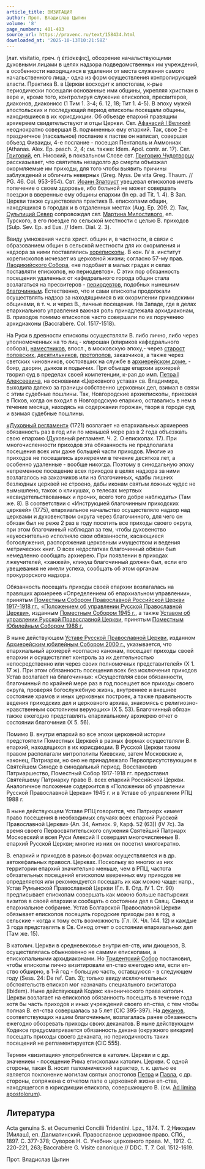 ```yaml
---
article_title: ВИЗИТАЦИЯ
author: Прот. Владислав Цыпин
volume: '8'
page_numbers: 401-403
source_url: https://pravenc.ru/text/158434.html
downloaded_at: '2025-10-13T10:21:58Z'
---
```


[лат. visitatio, греч. ἡ ἐπίσκεψις], обозрение начальствующими духовными лицами в целях надзора подведомственных им учреждений, в особенности находящихся в удалении от места служения самого начальственного лица,- одна из форм осуществления контролирующей власти. Практика В. в Церкви восходит к апостолам, к-рые периодически посещали основанные ими общины, укрепляя христиан в вере и, кроме того, контролируя служение епископов, пресвитеров, диаконов, диаконисс (1 Тим 1. 3-4; 6. 12, 18; Тит 1. 4-5). В эпоху мужей апостольских и последующий период епископы посещали общины, находившиеся в их юрисдикции. Об объезде епархий правящим архиереем свидетельствуют и отцы Церкви. Свт. [Афанасий I Великий](<https://pravenc.ru/text/Афанасий I Великий.html>) неоднократно совершал В. подчиненных ему епархий. Так, свое 2-е праздничное (пасхальное) послание к пастве он написал, совершая объезд Фиваиды, 4-е послание - посещая Пентаполь и Аммониак (Athanas. Alex. Ep. pasch. 2, 4; см. также: Idem. Apol. contr. ar. 17). Свт. [Григорий](https://pravenc.ru/text/Григорий.html), еп. Нисский, в похвальном Слове свт. [Григорию Чудотворцу](<https://pravenc.ru/text/Григорию Чудотворцу.html>) рассказывает, что святитель незадолго до смерти объезжал окормляемые им приходы, для того чтобы выявить причины заблуждений и обличить неверных (Greg. Nyss. De vita Greg. Thaum. // PG. 46. Col. 953-954). Свт. [Иоанн Златоуст](<https://pravenc.ru/text/Иоанн Златоуст.html>) увещевал епископов иметь попечение о своем здоровье, ибо больной не может совершать поездки в вверенные ему общины епархии (In ep. ad Tit. 1. 4). В Зап. Церкви также существовала практика В. епископами общин, находящихся в городах и в отдаленных местах (Aug. Ep. 209. 2). Так, [Сульпиций Север](<https://pravenc.ru/text/Сульпиций Север.html>) сопровождал свт. [Мартина Милостивого](<https://pravenc.ru/text/Мартина Милостивого.html>), еп. Турского, в его поездке по сельской местности с целью В. приходов (Sulp. Sev. Ep. ad Eus. // Idem. Dial. 2. 3).

Ввиду умножения числа христ. общин и, в частности, в связи с образованием общин в сельской местности для их окормления и надзора за ними поставлялись [хорепископы](https://pravenc.ru/text/хорепископы.html). В кон. IV в. институт хорепископов исчезает из церковной жизни; согласно 57-му прав. [Лаодикийского Собора](<https://pravenc.ru/text/Лаодикийского Собора.html>), «не подобает в малых градах и селах поставляти епископов, но периодевтов». С этих пор обязанность посещения удаленных от кафедрального города общин стала возлагаться на пресвитеров - [периодевтов](https://pravenc.ru/text/периодевтов.html), подобных нынешним [благочинным](https://pravenc.ru/text/благочинным.html). Естественно, что и сами епископы продолжали осуществлять надзор за находящимися в их окормлении приходскими общинами, в т. ч. и через В., личные посещения. На Западе, где в делах епархиального управления важная роль принадлежала архидиаконам, В. приходов помимо епископов часто совершали по их поручению архидиаконы (Baccrabère. Col. 1517-1518).

На Руси в древности епископы осуществляли В. либо лично, либо через уполномоченных на то лиц - клирошан (клириков кафедрального собора), [наместников](https://pravenc.ru/text/наместников.html), впосл., в московскую эпоху,- через [старост поповских](<https://pravenc.ru/text/старост поповских.html>), [десятильников](https://pravenc.ru/text/десятильников.html), [протопопов](https://pravenc.ru/text/протопопов.html), заказчиков, а также через светских чиновников, состоявших на службе в [архиерейском доме](<https://pravenc.ru/text/архиерейском доме.html>), - бояр, дворян, дьяков и подьячих. При объезде епархии архиерей творил суд в пределах своей компетенции, к-рая до имп. [Петра I Алексеевича](<https://pravenc.ru/text/Петр I Алексеевич.html>), на основании «Церковного устава» св. Владимира, выходила далеко за границы собственно церковных дел, взимал в связи с этим судебные пошлины. Так, Новгородские архиепископы, приезжая в Псков, когда он входил в Новгородскую епархию, оставались в нем в течение месяца, находясь на содержании горожан, творя в городе суд и взимая судебные пошлины.

[«Духовный регламент»](<https://pravenc.ru/text/ Духовный регламент .html>) (1721) возлагает на епархиальных архиереев обязанность раз в год или по меньшей мере раз в 2 года объезжать свою епархию (Духовный регламент. Ч. 2. О епископах. 17). При многочисленности приходов эта обязанность не предполагала посещения всех или даже большей части приходов. Многие из приходов не посещались архиереями в течение десятков лет, а особенно удаленные - вообще никогда. Поэтому в синодальную эпоху непременное посещение всех приходов в целях надзора за ними возлагалось на заказчиков или на благочинных, «дабы лишних безлюдных церквей не строено, дабы иконам святым ложных чудес не вымышлено, також о кликушах, о телесах мертвых несвидетельствованных и прочих, всего того добре наблюдать» (Там же. 8). В соответствии с «Инструкцией благочинным приходских церквей» (1775), епархиальное начальство осуществляло надзор над церквами и духовенством округа через благочинного, для чего он обязан был не реже 2 раз в году посетить все приходы своего округа, при этом благочинный наблюдал за тем, чтобы духовенство неукоснительно исполняло свои обязанности, касающиеся богослужения, распоряжения церковным имуществом и ведения метрических книг. О всех недостатках благочинный обязан был немедленно сообщать архиерею. При появлении в приходах лжеучителей, «ханжей», кликуш благочинный должен был, если его увещевания не имели успеха, сообщать об этом органам прокурорского надзора.

Обязанность посещать приходы своей епархии возлагалась на правящих архиереев «Определением об епархиальном управлении», принятым [Поместным Собором Православной Российской Церкви 1917-1918 гг.](<https://pravenc.ru/text/Поместным Собором Православной Российской Церкви 1917-1918 гг .html>), [«Положением об управлении Русской Православной Церкви»](<https://pravenc.ru/text/ Положением об управлении Русской Православной Церкви .html>), изданным [Поместным Собором 1945 г.](<https://pravenc.ru/text/Поместным Собором 1945 г .html>), а также [Уставом об управлении Русской Православной Церкви](<https://pravenc.ru/text/Уставом об управлении Русской Православной Церкви.html>), принятым [Поместным Юбилейным Собором 1988 г.](<https://pravenc.ru/text/Поместным Юбилейным Собором 1988 г .html>)

В ныне действующем [Уставе Русской Православной Церкви](<https://pravenc.ru/text/Уставе Русской Православной Церкви.html>), изданном [Архиерейским юбилейным Собором 2000 г.](<https://pravenc.ru/text/Архиерейским юбилейным Собором 2000 г .html>), указывается, что епархиальный архиерей «согласно канонам, посещает приходы своей епархии и осуществляет контроль за их деятельностью непосредственно или через своих полномочных представителей» (Х 1. 17 ж). При этом обязанность посещения всех без исключения приходов Устав возлагает на благочинных: «Осуществляя свои обязанности, благочинный по крайней мере раз в год посещает все приходы своего округа, проверяя богослужебную жизнь, внутреннее и внешнее состояние храмов и иных церковных построек, а также правильность ведения приходских дел и церковного архива, знакомясь с религиозно-нравственным состоянием верующих» (Х 5. 53). Благочинный обязан также ежегодно представлять епархиальному архиерею отчет о состоянии благочиния (Х 5. 56).

Помимо В. внутри епархий во все эпохи церковной истории предстоятели Поместных Церквей в разных формах осуществляли В. епархий, находящихся в их юрисдикции. В Русской Церкви таким правом располагали митрополиты Киевские, затем Московские и, наконец, Патриархи, но оно не принадлежало Первоприсутствующим в Святейшем Синоде в синодальный период. Восстановив Патриаршество, Поместный Собор 1917-1918 гг. предоставил Святейшему Патриарху право В. всех епархий Российской Церкви. Аналогичное положение содержится в «Положении об управлении Русской Православной Церкви» 1945 г. и в Уставе об управлении РПЦ 1988 г.

В ныне действующем Уставе РПЦ говорится, что Патриарх «имеет право посещения в необходимых случаях всех епархий Русской Православной Церкви» (Ап. 34, Антиох. 9, Карф. 52 (63)) (IV 7c). За время своего Первосвятительского служения Святейший Патриарх Московский и всея Руси Алексий II совершил многочисленные В. епархий Русской Церкви; многие из них он посетил многократно.

В. епархий и приходов в разных формах осуществляется и в др. автокефальных правосл. Церквах. Поскольку во многих из них территории епархий значительно меньше, чем в РПЦ, частота обязательных посещений епископом вверенных ему приходов не определяется или рекомендуется посещать их как можно чаще: напр., Устав Румынской Православной Церкви (Гл. II. Отд. IV 1. Ст. 90) предписывает епископам совершать как можно больше пастырских визитов в своей епархии и сообщать о состоянии дел в Свящ. Синод и епархиальное собрание. Устав Болгарской Православной Церкви обязывает епископов посещать городские приходы раз в год, а сельские - когда к тому есть возможность (Гл. IX. Чл. 144. 12) и каждые 3 года представлять в Св. Синод отчет о состоянии епархиальных дел (Там же. 15).

В католич. Церкви в средневековье внутри еп-ств, или диоцезов, В. осуществлялась обыкновенно не самими епископами, а епископальными архидиаконами. Но [Тридентский Собор](<https://pravenc.ru/text/Тридентский Собор.html>) постановил, чтобы епископы лично визитировали еп-ство ежегодно или, если еп-ство обширно, в 1-й год - большую часть, оставшуюся - в следующем году (Sess. 24: De ref. Can. 3); только ввиду исключительных обстоятельств епископ мог назначать специального визитатора (Ibidem). Ныне действующий Кодекс канонического права католич. Церкви возлагает на епископов обязанность посещать в течение года хотя бы часть приходов и иных учреждений своего еп-ства, с тем чтобы полная В. еп-ства совершалась за 5 лет (CIC 395-397). На [деканов](https://pravenc.ru/text/деканов.html), соответствующих нашим благочинным, возлагалась ранее обязанность ежегодно обозревать приходы своих деканатов. В ныне действующем Кодексе предусматривается обязанность декана (окружного викария) посещать приходы своего деканата, но периодичность таких посещений не регламентируется (CIC 555).

Термин «визитация» употребляется в католич. Церкви и с др. значением - посещение Рима епископами католич. Церкви. С одной стороны, такая В. носит паломнический характер, т. к. целью ее является поклонение могилам святых апостолов [Петра](https://pravenc.ru/text/Петр.html) и [Павла](https://pravenc.ru/text/Павла.html), с др. стороны, сопряжена с отчетом папе о церковной жизни еп-ства, находящегося в юрисдикции епископа, совершающего В. (см. [Ad limina apostolorum](<https://pravenc.ru/text/Ad limina apostolorum.html>)).

## Литература

Acta genuina S. et Oecumenici Concilii Tridentini. Lpz., 1874. T. 2;Никодим [Милаш], еп. Далматинский. Православное церковное право. СПб., 1897. С. 377-378; Суворов Н. С. Учебник церковного права. М., 1912. С. 220-221, 263; Baccrabère G. Visite canonique // DDC. T. 7. Col. 1512-1619.

Прот. Владислав Цыпин
